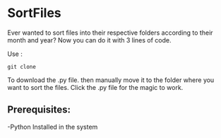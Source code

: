 # SortFiles
Ever wanted to sort files into their respective folders according to their month and year? Now you can do it with 3 lines of code.


Use :
```
git clone 

```
To download the .py file. then manually move it to the folder where you want to sort the files. Click the .py file for the magic to work.

## Prerequisites:

-Python Installed in the system
